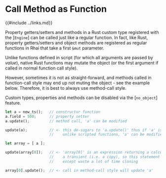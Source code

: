 Call Method as Function
======================

{{#include ../links.md}}

Property getters/setters and methods in a Rust custom type registered with the [`Engine`] can be called
just like a regular function.  In fact, like Rust, property getters/setters and object methods
are registered as regular functions in Rhai that take a first `&mut` parameter.

Unlike functions defined in script (for which all arguments are passed by _value_),
native Rust functions may mutate the object (or the first argument if called in normal function call style).

However, sometimes it is not as straight-forward, and methods called in function-call style may end up
not muting the object - see the example below. Therefore, it is best to always use method-call style.

Custom types, properties and methods can be disabled via the [`no_object`] feature.

```rust
let a = new_ts();   // constructor function
a.field = 500;      // property setter
a.update();         // method call, 'a' can be modified

update(a);          // <- this de-sugars to 'a.update()' thus if 'a' is a simple variable
                    //    unlike scripted functions, 'a' can be modified and is not a copy

let array = [ a ];

update(array[0]);   // <- 'array[0]' is an expression returning a calculated value,
                    //    a transient (i.e. a copy), so this statement has no effect
                    //    except waste a lot of time cloning

array[0].update();  // <- call in method-call style will update 'a'
```
